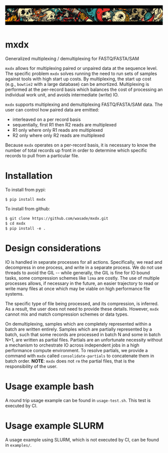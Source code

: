 # ![mxdx](https://raw.githubusercontent.com/wasade/mxdx/main/mxdx_compressed.jpg)

# mxdx
Generalized multiplexing / demultiplexing for FASTQ/FASTA/SAM

`mxdx` allows for multiplexing paired or unpaired data at the sequence level. 
The specific problem `mxdx` solves running the need to run sets of samples
against tools with high start up costs. By multiplexing, the start up cost
(e.g., `bowtie2` with a large database) can be amortized. Multiplexing is 
performed at the per-record basis which balances the cost of processing
an individual work unit, and avoids intermediate (write) IO. 

`mxdx` supports multiplexing and demultiplexing FASTQ/FASTA/SAM data. The user
can control how paired data are emitted:

- interleaved on a per record basis
- sequentially, first R1 then R2 reads are multiplexed
- R1 only where only R1 reads are multiplexed
- R2 only where only R2 reads are multiplexed

Because `mxdx` operates on a per-record basis, it is necessary to know the 
number of total records up front in order to determine which specific records
to pull from a particular file. 

# Installation

To install from pypi:

```
$ pip install mxdx
```

To install from github:

```
$ git clone https://github.com/wasade/mxdx.git
$ cd mxdx
$ pip install -e .
```

# Design considerations

IO is handled in separate processes for all actions. Specifically, we read 
and decompress in one process, and write in a separate process. We do not use
threads to avoid the GIL -- while generally, the GIL is fine for IO bound
tasks, some compression schemes like `lzma` are costly. The use of multiple 
processes allows, if necessary in the future, an easier trajectory to read
or write many files at once which may be viable on high performance 
file systems.

The specific type of file being processed, and its compression, is inferred. 
As a result, the user does not need to provide these details. However, `mxdx`
cannot mix and match compression schemes or data types.

On demultiplexing, samples which are completely represented within a batch
are written entirely. Samples which are partially represented by a batch,
such that some records are processed in batch N and some in batch N+1,
are written as partial files. Partials are an unfortunate necessity without
a mechanism to orchestrate IO across independent jobs in a high performance
compute environment. To resolve partials, we provide a command with `mxdx`
called `consolidate-partials` to concatenate them in batch order. 
**NOTE**: `mxdx` does not `rm` the partial files, that is the responsibility
of the user.

# Usage example bash

A round trip usage example can be found in `usage-test.sh`. This test is 
executed by CI.

# Usage example SLURM

A usage example using SLURM, which is not executed by CI, can be found in
`examples/`.
